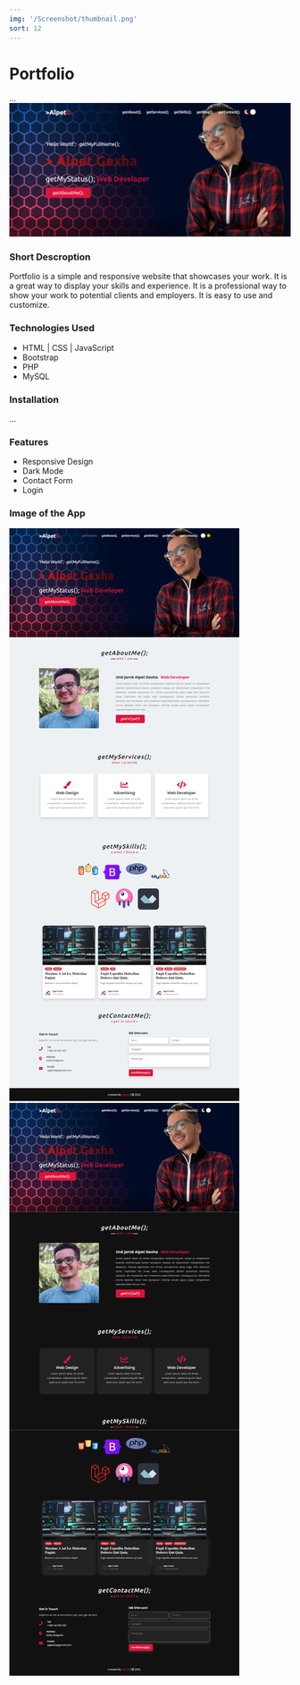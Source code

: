 ```yaml
---
img: '/Screenshot/thumbnail.png'
sort: 12
---
```

# Portfolio

...
![Portfolio](./Screenshot/thumbnail.png)

### Short Descroption

Portfolio is a simple and responsive website that showcases your work. It is a great way to display your skills and experience. It is a professional way to show your work to potential clients and employers. It is easy to use and customize.

### Technologies Used

- HTML | CSS | JavaScript
- Bootstrap
- PHP
- MySQL

### Installation

...

### Features

- Responsive Design
- Dark Mode
- Contact Form
- Login

### Image of the App

![Portfolio](./Screenshot/179659897-e6c6a943-d88c-41c2-a6ee-208648f49aff.png)
![Portfolio](./Screenshot/179659972-6f8ef02a-1842-47fa-9df6-29b30fafc092.png)
